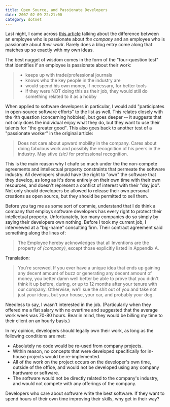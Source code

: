 ```yaml
---
title: Open Source, and Passionate Developers
date: 2007-02-09 22:21:00
category: dotnet
---
```


<span class='drop-cap'>Last night</span>, I came across [this article](http://headrush.typepad.com/creating_passionate_users/2007/02/dont_ask_employ.html) talking about the difference between an employee who is passionate about _the company_ and an employee who is passionate about _their work_. Rarely does a blog entry come along that matches up so exactly with my own ideas.

The best nugget of wisdom comes in the form of the "four-question test" that identifies if an employee is passionate about their work:

> *   keeps up with trade/professional journals
> *   knows who the key people in the industry are
> *   would spend his own money, if necessary, for better tools
> *   if they were NOT doing this as their job, they would still do something related to it as a hobby

When applied to software developers in particular, I would add "participates in open-source software efforts" to the list as well. This relates closely with the 4th question (concerning hobbies), but goes deeper -- it suggests that not only does the individual enjoy what they do, but they want to use their talents for "the greater good". This also goes back to another test of a "passionate worker" in the original article:

> Does not care about upward mobility in the company. Cares about doing fabulous work and possibly the recognition of his peers in the industry. May stive *(sic)* for professional recognition.

This is the main reason why I chafe so much under the the non-compete agreements and intellectual property constraints that permeate the software industry. All developers should have the right to "own" the software that they develop, as long as it's done entirely on their own time with their own resources, and doesn't represent a conflict of interest with their "day job". Not only should developers be allowed to release their own personal creations as open source, but they should be permitted to sell them.

Before you tag me as some sort of commie, understand that I do think a company that employs software developers has every right to protect their intellectual property. Unfortunately, too many companies do so simply by saying their developers own nothing. Before I took my current job, I interviewed at a "big-name" consulting firm. Their contract agreement said something along the lines of:

> The Employee hereby acknowledges that all Inventions are the property of _(company)_, except those explicitly listed in Appendix A.

Translation:

> You're screwed. If you ever have a unique idea that ends up gaining any decent amount of buzz or generating any decent amount of money, you better damn well better be able to prove that you didn't think it up before, during, or up to 12 months after your tenure with our company. Otherwise, we'll sue the shit out of you and take not just your ideas, but your house, your car, and probably your dog.

Needless to say, I wasn't interested in the job. (Particularly when they offered me a flat salary with no overtime and suggested that the average work week was 70-80 hours. Bear in mind, they would be billing my time to their client on an hourly basis.)

In my opinion, developers should legally own their work, as long as the following conditions are met:

* Absolutely no code would be re-used from company projects.
* Within reason, no concepts that were developed specifically for in-house projects would be re-implemented.
* All of the work on the project occurs on the developer's own time, outside of the office, and would not be developed using any company hardware or software.
* The software would not be directly related to the company's industry, and would not compete with any offerings of the company.

Developers who care about software write the best software. If they want to spend hours of their own time improving their skills, why get in their way?
